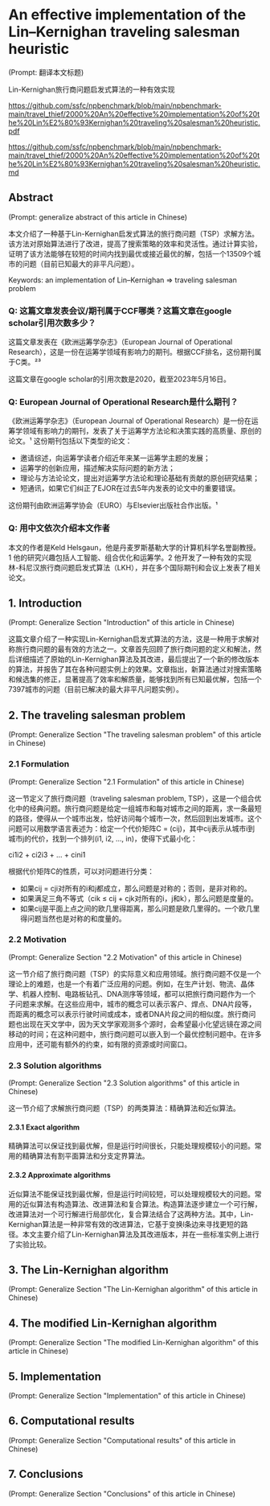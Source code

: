 # An effective implementation of the Lin–Kernighan traveling salesman heuristic

(Prompt: 翻译本文标题)

Lin-Kernighan旅行商问题启发式算法的一种有效实现

https://github.com/ssfc/npbenchmark/blob/main/npbenchmark-main/travel_thief/2000%20An%20effective%20implementation%20of%20the%20Lin%E2%80%93Kernighan%20traveling%20salesman%20heuristic.pdf

https://github.com/ssfc/npbenchmark/blob/main/npbenchmark-main/travel_thief/2000%20An%20effective%20implementation%20of%20the%20Lin%E2%80%93Kernighan%20traveling%20salesman%20heuristic.md

## Abstract

(Prompt: generalize abstract of this article in Chinese)

本文介绍了一种基于Lin-Kernighan启发式算法的旅行商问题（TSP）求解方法。该方法对原始算法进行了改进，提高了搜索策略的效率和灵活性。通过计算实验，证明了该方法能够在较短的时间内找到最优或接近最优的解，包括一个13509个城市的问题（目前已知最大的非平凡问题）。

Keywords: an implementation of Lin–Kernighan => traveling salesman problem

### Q: 这篇文章发表会议/期刊属于CCF哪类？这篇文章在google scholar引用次数多少？

这篇文章发表在《欧洲运筹学杂志》（European Journal of Operational Research），这是一份在运筹学领域有影响力的期刊。根据CCF排名，这份期刊属于C类。²³

这篇文章在google scholar的引用次数是2020，截至2023年5月16日。

### Q: European Journal of Operational Research是什么期刊？

《欧洲运筹学杂志》（European Journal of Operational Research）是一份在运筹学领域有影响力的期刊，发表了关于运筹学方法论和决策实践的高质量、原创的论文。¹ 这份期刊包括以下类型的论文：

- 邀请综述，向运筹学读者介绍近年来某一运筹学主题的发展；
- 运筹学的创新应用，描述解决实际问题的新方法；
- 理论与方法论论文，提出对运筹学方法论和理论基础有贡献的原创研究结果；
- 短通讯，如果它们纠正了EJOR在过去5年内发表的论文中的重要错误。

这份期刊由欧洲运筹学协会（EURO）与Elsevier出版社合作出版。¹

### Q: 用中文依次介绍本文作者

本文的作者是Keld Helsgaun，他是丹麦罗斯基勒大学的计算机科学名誉副教授。1 他的研究兴趣包括人工智能、组合优化和运筹学。2 他开发了一种有效的实现林-科尼汉旅行商问题启发式算法（LKH），并在多个国际期刊和会议上发表了相关论文。

## 1. Introduction

(Prompt: Generalize Section "Introduction" of this article in Chinese)

这篇文章介绍了一种实现Lin-Kernighan启发式算法的方法，这是一种用于求解对称旅行商问题的最有效的方法之一。文章首先回顾了旅行商问题的定义和解法，然后详细描述了原始的Lin-Kernighan算法及其改进，最后提出了一个新的修改版本的算法，并报告了其在各种问题实例上的效果。文章指出，新算法通过对搜索策略和候选集的修正，显著提高了效率和解质量，能够找到所有已知最优解，包括一个7397城市的问题（目前已解决的最大非平凡问题实例）。

## 2. The traveling salesman problem

(Prompt: Generalize Section "The traveling salesman problem" of this article in Chinese)

### 2.1 Formulation

(Prompt: Generalize Section "2.1 Formulation" of this article in Chinese)

这一节定义了旅行商问题（traveling salesman problem, TSP），这是一个组合优化中的经典问题。旅行商问题是给定一组城市和每对城市之间的距离，求一条最短的路径，使得从一个城市出发，恰好访问每个城市一次，然后回到出发城市。这个问题可以用数学语言表述为：给定一个代价矩阵C = (cij)，其中cij表示从城市i到城市j的代价，找到一个排列(i1, i2, ..., in)，使得下式最小化：

ci1i2 + ci2i3 + ... + cini1

根据代价矩阵C的性质，可以对问题进行分类：

- 如果cij = cji对所有的i和j都成立，那么问题是对称的；否则，是非对称的。
- 如果满足三角不等式（cik ≤ cij + cjk对所有的i，j和k），那么问题是度量的。
- 如果cij是平面上点之间的欧几里得距离，那么问题是欧几里得的。一个欧几里得问题当然也是对称的和度量的。

### 2.2 Motivation

(Prompt: Generalize Section "2.2 Motivation" of this article in Chinese)

这一节介绍了旅行商问题（TSP）的实际意义和应用领域。旅行商问题不仅是一个理论上的难题，也是一个有着广泛应用的问题。例如，在生产计划、物流、晶体学、机器人控制、电路板钻孔、DNA测序等领域，都可以把旅行商问题作为一个子问题来求解。在这些应用中，城市的概念可以表示客户、焊点、DNA片段等，而距离的概念可以表示行驶时间或成本，或者DNA片段之间的相似度。旅行商问题也出现在天文学中，因为天文学家观测多个源时，会希望最小化望远镜在源之间移动的时间；在这种问题中，旅行商问题可以嵌入到一个最优控制问题中。在许多应用中，还可能有额外的约束，如有限的资源或时间窗口。

### 2.3 Solution algorithms

(Prompt: Generalize Section "2.3 Solution algorithms" of this article in Chinese)

这一节介绍了求解旅行商问题（TSP）的两类算法：精确算法和近似算法。

#### 2.3.1 Exact algorithm

精确算法可以保证找到最优解，但是运行时间很长，只能处理规模较小的问题。常用的精确算法有割平面算法和分支定界算法。

#### 2.3.2 Approximate algorithms

近似算法不能保证找到最优解，但是运行时间较短，可以处理规模较大的问题。常用的近似算法有构造算法、改进算法和复合算法。构造算法逐步建立一个可行解，改进算法对一个可行解进行局部优化，复合算法结合了这两种方法。其中，Lin-Kernighan算法是一种非常有效的改进算法，它基于变换l条边来寻找更短的路径。本文主要介绍了Lin-Kernighan算法及其改进版本，并在一些标准实例上进行了实验比较。

## 3. The Lin-Kernighan algorithm

(Prompt: Generalize Section "The Lin-Kernighan algorithm" of this article in Chinese)

## 4. The modified Lin-Kernighan algorithm

(Prompt: Generalize Section "The modified Lin-Kernighan algorithm" of this article in Chinese)

## 5. Implementation

(Prompt: Generalize Section "Implementation" of this article in Chinese)

## 6. Computational results

(Prompt: Generalize Section "Computational results" of this article in Chinese)

## 7. Conclusions

(Prompt: Generalize Section "Conclusions" of this article in Chinese)